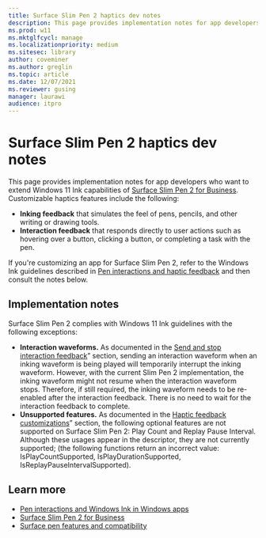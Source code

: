 ```yaml
---
title: Surface Slim Pen 2 haptics dev notes
description: This page provides implementation notes for app developers who want to extend Windows 11 Ink capabilities of Surface Slim Pen 2 for Business. 
ms.prod: w11
ms.mktglfcycl: manage
ms.localizationpriority: medium
ms.sitesec: library
author: coveminer
ms.author: greglin
ms.topic: article
ms.date: 12/07/2021
ms.reviewer: gusing
manager: laurawi
audience: itpro
---
```


# Surface Slim Pen 2 haptics dev notes

This page provides implementation notes for app developers who want to extend Windows 11 Ink capabilities of [Surface Slim Pen 2 for Business](https://www.microsoft.com/d/surface-slim-pen-2-for-business/8mjc4rmvltj0?). Customizable haptics features include the following:

- **Inking feedback** that simulates the feel of pens, pencils, and other writing or drawing tools.
- **Interaction feedback** that responds directly to user actions such as hovering over a button, clicking a button, or completing a task with the pen.

If you're customizing an app for Surface Slim Pen 2, refer to the Windows Ink guidelines described in [Pen interactions and haptic feedback](/windows/apps/design/input/pen-haptics) and then consult the notes below.

## Implementation notes

Surface Slim Pen 2 complies with Windows 11 Ink guidelines with the following exceptions:

- **Interaction waveforms.** As documented in the [Send and stop interaction feedback](/windows/apps/design/input/pen-haptics#send-and-stop-interaction-feedback)” section, sending an interaction waveform when an inking waveform is being played will temporarily interrupt the inking waveform. However, with the current Slim Pen 2 implementation, the inking waveform might not resume when the interaction waveform stops. Therefore, if still required, the inking waveform needs to be re-enabled after the interaction feedback. There is no need to wait for the interaction feedback to complete.
- **Unsupported features.** As documented in the [Haptic feedback customizations](/windows/apps/design/input/pen-haptics#haptic-feedback-customizations)” section, the following optional features are not supported on Surface Slim Pen 2: Play Count and Replay Pause Interval. Although these usages appear in the descriptor, they are not currently supported; (the following functions return an incorrect value: IsPlayCountSupported, IsPlayDurationSupported, IsReplayPauseIntervalSupported).

## Learn more

- [Pen interactions and Windows Ink in Windows apps](/windows/apps/design/input/pen-and-stylus-interactions)
- [Surface Slim Pen 2 for Business](https://www.microsoft.com/d/surface-slim-pen-2-for-business/8mjc4rmvltj0?)
- [Surface pen features and compatibility](https://support.microsoft.com/surface/identify-your-surface-pen-and-features-c82a0208-2e35-b347-dae0-d7f4922edc77)


